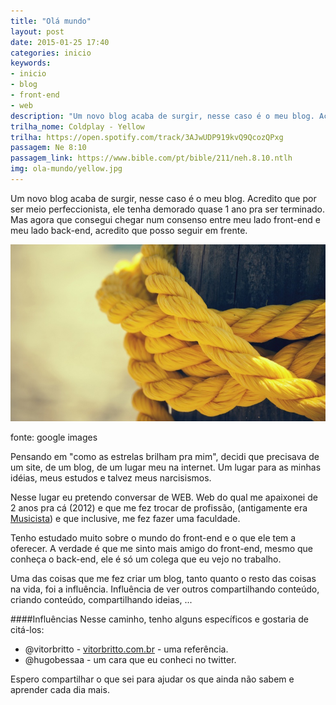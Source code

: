 ```yaml
---
title: "Olá mundo"
layout: post
date: 2015-01-25 17:40
categories: inicio
keywords:
- inicio
- blog
- front-end
- web
description: "Um novo blog acaba de surgir, nesse caso é o meu blog. Acredito que por ser meio perfeccionista, ele tenha demorado quase 1 ano pra ser terminado. Mas agora que consegui chegar num consenso entre meu lado front-end e meu lado back-end, acredito que posso seguir em frente."
trilha_nome: Coldplay - Yellow
trilha: https://open.spotify.com/track/3AJwUDP919kvQ9QcozQPxg
passagem: Ne 8:10
passagem_link: https://www.bible.com/pt/bible/211/neh.8.10.ntlh
img: ola-mundo/yellow.jpg
---
```

Um novo blog acaba de surgir, nesse caso é o meu blog. Acredito que por ser meio perfeccionista, ele tenha demorado quase 1 ano pra ser terminado. Mas agora que consegui chegar num consenso entre meu lado front-end e meu lado back-end, acredito que posso seguir em frente.

![Yellow](/assets/images/ola-mundo/yellow.jpg)

<p class="img-legenda">fonte: google images</p>

Pensando em "como as estrelas brilham pra mim", decidi que precisava de um site, de um blog, de um lugar meu na internet. Um lugar para as minhas idéias, meus estudos e talvez meus narcisismos.

Nesse lugar eu pretendo conversar de WEB. Web do qual me apaixonei de 2 anos pra cá (2012) e que me fez trocar de profissão, (antigamente era <a href="http://pt.wiktionary.org/wiki/musicista" target="_blank">Musicista</a>) e que inclusive, me fez fazer uma faculdade.

Tenho estudado muito sobre o mundo do front-end e o que ele tem a oferecer. A verdade é que me sinto mais amigo do front-end, mesmo que conheça o back-end, ele é só um colega que eu vejo no trabalho.


Uma das coisas que me fez criar um blog, tanto quanto o resto das coisas na vida, foi a influência. Influência de ver outros compartilhando conteúdo, criando conteúdo, compartilhando ideias, ...

####Influências
Nesse caminho, tenho alguns específicos e gostaria de citá-los:

* @vitorbritto - [vitorbritto.com.br](http://www.vitorbritto.com.br/blog/) - uma referência.
* @hugobessaa - um cara que eu conheci no twitter.

Espero compartilhar o que sei para ajudar os que ainda não sabem e aprender cada dia mais.
